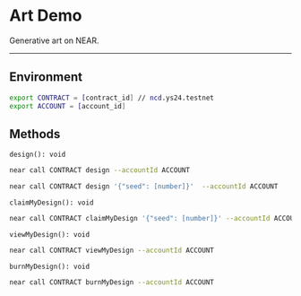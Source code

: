 # Art Demo

Generative art on NEAR.

----
## Environment
```sh
export CONTRACT = [contract_id] // ncd.ys24.testnet
export ACCOUNT = [account_id]
```

## Methods

`design(): void`

```sh
near call CONTRACT design --accountId ACCOUNT
```

```sh
near call CONTRACT design '{"seed": [number]}'  --accountId ACCOUNT
```

`claimMyDesign(): void`

```sh
near call CONTRACT claimMyDesign '{"seed": [number]}' --accountId ACCOUNT
```

`viewMyDesign(): void`

```sh
near call CONTRACT viewMyDesign --accountId ACCOUNT
```

`burnMyDesign(): void`

```sh
near call CONTRACT burnMyDesign --accountId ACCOUNT 
```